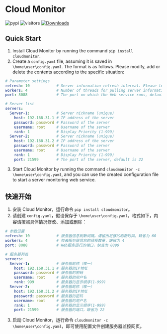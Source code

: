 # Cloud Monitor
![pypi](https://badgen.net/pypi/v/cloudmonitor)
![visitors](https://visitor-badge.glitch.me/badge?page_id=WNJXYK.cloudmonitor)
[![Downloads](https://pepy.tech/badge/cloudmonitor)](https://pepy.tech/project/cloudmonitor)

## Quick Start

1. Install Cloud Monitor by running the command `pip install cloudmonitor`.
2. Create a `config.yaml` file, assuming it is saved in `\home\user\config.yaml`. The format is as follows. Please modify, add or delete the contents according to the specific situation:
```yaml
# Parameter settings
refresh: 10            # Server information refresh interval. Please leave enough refresh time, default is 60
workers: 4             # Number of threads for pulling server information, default is 4
port: 8088             # The port on which the Web service runs, default is 8899

# Server list
servers:
  Server-1:            # Server nickname (unique)
    host: 192.168.31.1 # IP address of the server
    password: password # Password of the server
    username: root     # Username of the server
    rank: 1            # Display Priority (1-999)
  Server-2:            # Server nickname (unique)
    host: 192.168.31.2 # IP address of the server
    password: password # Password of the server
    username: root     # Username of the server
    rank: 1            # Display Priority (1-999)
    port: 21599        # The port of the server, default is 22
```
3. Start Cloud Monitor by running the command `cloudmonitor -c \home\user\config.yaml`, and you can use the created configuration file to start a server monitoring web service.

## 快速开始

1. 安装 Cloud Monitor，运行命令 `pip install cloudmonitor`。
2. 请创建 `config.yaml`，假设保存于 `\home\user\config.yaml`。格式如下，内容请按照具体情况修改、添加或删除：
```yaml
# 参数设置
refresh: 10            # 服务器信息刷新间隔。请留出足够的刷新时间，缺省为 60
workers: 4             # 拉去服务器信息的线程数量，缺省为 4
port: 8088             # Web服务运行的端口，缺省为 8899

# 服务器列表
servers:
  Server-1:            # 服务器昵称（唯一）
    host: 192.168.31.1 # 服务器的IP地址
    password: password # 服务器的密码
    username: root     # 服务器的用户名
    rank: 999          # 服务器的显示顺序(1-999)
  Server-2:            # 服务器昵称（唯一）
    host: 192.168.31.2 # 服务器的IP地址
    password: password # 服务器的密码
    username: root     # 服务器的用户名
    rank: 1            # 服务器的显示顺序(1-999)
    port: 21599        # 服务器的端口，缺省为 22
```
3. 启动 Cloud Monitor，运行命令 `cloudmonitor -c \home\user\config.yaml`，即可使用配置文件创建服务器监控网页。